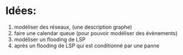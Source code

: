 Idées:
=======
  1. modéliser des réseaux, (une description graphe)
  2. faire une calendar queue (pour pouvoir modéliser des évènements)
  3. modéliser un flooding de LSP
  4. après un flooding de LSP qui est conditionné par une panne 

